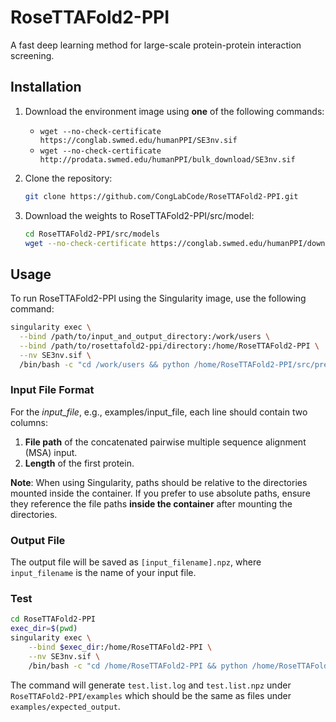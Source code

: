# RoseTTAFold2-PPI
A fast deep learning method for large-scale protein-protein interaction screening.

## Installation

1. Download the environment image using **one** of the following commands:

   - `wget --no-check-certificate https://conglab.swmed.edu/humanPPI/SE3nv.sif`
   - `wget --no-check-certificate http://prodata.swmed.edu/humanPPI/bulk_download/SE3nv.sif`

2. Clone the repository:

   ```bash
   git clone https://github.com/CongLabCode/RoseTTAFold2-PPI.git

3. Download the weights to RoseTTAFold2-PPI/src/model:

   ```bash
   cd RoseTTAFold2-PPI/src/models
   wget --no-check-certificate https://conglab.swmed.edu/humanPPI/downloads/RF2-PPI.pt 

## Usage
To run RoseTTAFold2-PPI using the Singularity image, use the following command:

```bash
singularity exec \
  --bind /path/to/input_and_output_directory:/work/users \
  --bind /path/to/rosettafold2-ppi/directory:/home/RoseTTAFold2-PPI \
  --nv SE3nv.sif \
  /bin/bash -c "cd /work/users && python /home/RoseTTAFold2-PPI/src/predict_list_PPI.py input_file"
```

### Input File Format

For the *input_file*, e.g., examples/input_file, each line should contain two columns:

1. **File path** of the concatenated pairwise multiple sequence alignment (MSA) input.
2. **Length** of the first protein.

**Note**: When using Singularity, paths should be relative to the directories mounted inside the container. If you prefer to use absolute paths, ensure they reference the file paths **inside the container** after mounting the directories.

### Output File
The output file will be saved as `[input_filename].npz`, where `input_filename` is the name of your input file.


### Test
```bash
cd RoseTTAFold2-PPI
exec_dir=$(pwd)
singularity exec \
    --bind $exec_dir:/home/RoseTTAFold2-PPI \
    --nv SE3nv.sif \
    /bin/bash -c "cd /home/RoseTTAFold2-PPI && python /home/RoseTTAFold2-PPI/src/predict_list_PPI.py examples/test.list"
```

The command will generate `test.list.log` and `test.list.npz` under `RoseTTAFold2-PPI/examples` which should be the same as files under `examples/expected_output`.
